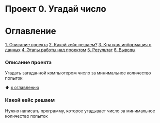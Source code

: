 # Проект 0. Угадай число

# Оглавление
[1. Описание проекта](https://github.com/vkimich/sf_data_science/tree/main/project_0/README.md#Описание-проекта)
[2. Какой кейс решаем?](https://github.com/vkimich/sf_data_science/tree/main/project_0/README.md#Какой-кейс-решаем)
[3. Краткая информация о данных](https://github.com/vkimich/sf_data_science/tree/main/project_0/README.md#Краткая-информация-о-данных)
[4. Этапы работы над проектом](https://github.com/vkimich/sf_data_science/tree/main/project_0/README.md#Этапы-работы-над-проектом)
[5. Результат](https://github.com/vkimich/sf_data_science/tree/main/project_0/README.md#Результат)
[6. Выводы](https://github.com/vkimich/sf_data_science/tree/main/project_0/README.md#Выводы)

### Описание проекта
Угадать загаданной компьютером число за минимальное количество попыток

:arrow_up: [к оглавлению](https://github.com/vkimich/sf_data_science/tree/main/project_0/README.md#Оглавление)

### Какой кейс решаем
Нужно написать программу, которое угадывает число за минимальное количество попыток